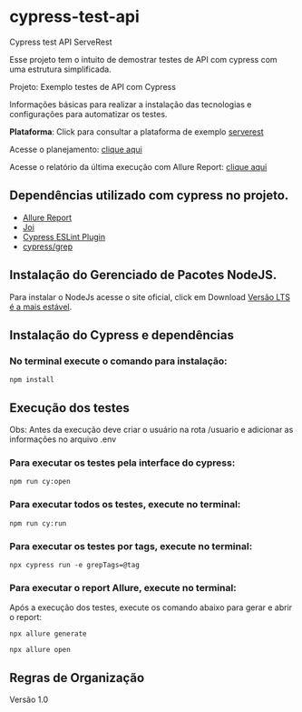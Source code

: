 # cypress-test-api
Cypress test API ServeRest

Esse projeto tem o intuito de demostrar testes de API com cypress com uma estrutura simplificada.

Projeto: Exemplo testes de API com Cypress

Informações básicas para realizar a instalação das tecnologias e configurações para automatizar os testes. 

**Plataforma**: Click para consultar a plataforma de exemplo [serverest](https://serverest.dev/)

Acesse o planejamento: [clique aqui](https://gitmind.com/app/docs/mky4sjv3)

Acesse o relatório da última execução com Allure Report: [clique aqui](https://raialmeida.github.io/cypress-test-api/)

## Dependências utilizado com cypress no projeto.

+ [Allure Report](https://allurereport.org/docs/cypress/)
+ [Joi](https://joi.dev/api/)
+ [Cypress ESLint Plugin](https://github.com/cypress-io/eslint-plugin-cypress)
+ [cypress/grep](https://github.com/cypress-io/cypress/tree/develop/npm/grep)

## Instalação do Gerenciado de Pacotes NodeJS.

Para instalar o NodeJs acesse o site oficial, click em Download [Versão LTS é a mais estável](https://nodejs.org/en/). 


## Instalação do Cypress e dependências

### No terminal execute o comando para instalação:

```
npm install
```

## Execução dos testes

Obs: Antes da execução deve criar o usuário na rota /usuario e adicionar as informações no arquivo .env

### Para executar os testes pela interface do cypress:

```
npm run cy:open
```
### Para executar todos os testes, execute no terminal: 

```
npm run cy:run
```

### Para executar os testes por tags, execute no terminal:

```
npx cypress run -e grepTags=@tag
```

### Para executar o report Allure, execute no terminal:


Após a execução dos testes, execute os comando abaixo para gerar e abrir o report:
```
npx allure generate
```
```
npx allure open
```
 
## Regras de Organização

Versão 1.0 

